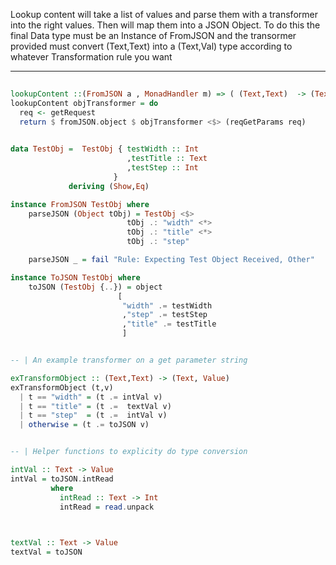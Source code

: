  Lookup content will take a list of values and parse them
    with a transformer into the right values.  Then will map them
    into a JSON Object.
    To do this the final Data type must be an Instance of FromJSON and
    the transormer provided must convert (Text,Text) into a (Text,Val) type
    according to whatever Transformation rule you want


***

```haskell
              
lookupContent ::(FromJSON a , MonadHandler m) => ( (Text,Text)  -> (Text,Value) ) -> m (Result a)
lookupContent objTransformer = do 
  req <- getRequest
  return $ fromJSON.object $ objTransformer <$> (reqGetParams req)

 
data TestObj =  TestObj { testWidth :: Int
                          ,testTitle :: Text 
                          ,testStep :: Int   
                       }
             deriving (Show,Eq)

instance FromJSON TestObj where 
    parseJSON (Object tObj) = TestObj <$> 
                          tObj .: "width" <*> 
                          tObj .: "title" <*> 
                          tObj .: "step" 

    parseJSON _ = fail "Rule: Expecting Test Object Received, Other"

instance ToJSON TestObj where 
    toJSON (TestObj {..}) = object 
                        [ 
                         "width" .= testWidth 
                         ,"step" .= testStep
                         ,"title" .= testTitle 
                         ]


-- | An example transformer on a get parameter string

exTransformObject :: (Text,Text) -> (Text, Value)
exTransformObject (t,v)
  | t == "width" = (t .= intVal v)
  | t == "title" = (t .=  textVal v)
  | t == "step"  = (t .=  intVal v)
  | otherwise = (t .= toJSON v)


-- | Helper functions to explicity do type conversion 

intVal :: Text -> Value
intVal = toJSON.intRead
         where
           intRead :: Text -> Int
           intRead = read.unpack


                     
textVal :: Text -> Value
textVal = toJSON

```